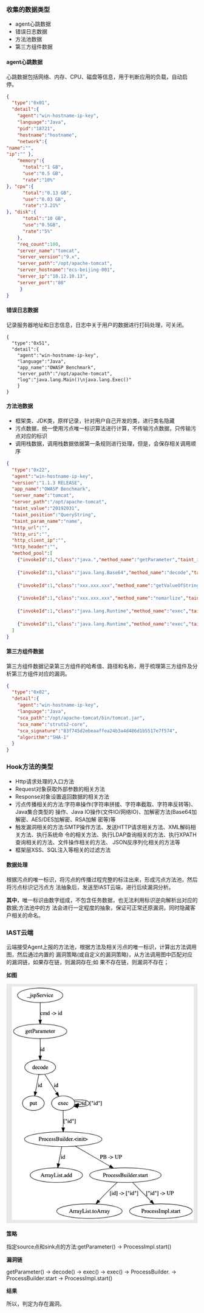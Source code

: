 ### 收集的数据类型

- agent心跳数据
- 错误日志数据
- 方法池数据
- 第三方组件数据

#### **agent**心跳数据

心跳数据包括网络、内存、CPU、磁盘等信息，用于判断应用的负载，自动启停。

```json
{
  "type":"0x01",
  "detail":{
    "agent":"win-hostname-ip-key",
    "language":"Java",
    "pid":"18721",
    "hostname":"hostname",
    "network":{
"name":"",
"ip":"" },
    "memory":{
      "total":"1 GB",
      "use":"0.5 GB",
      "rate":"10%"
}, "cpu":{
      "total":"0.13 GB",
      "use":"0.03 GB",
      "rate":"3.21%"
}, "disk":{
      "total":"10 GB",
      "use":"0.5GB",
      "rate":"5%"
    },
    "req_count":100,
    "server_name":"tomcat",
    "server_version":"9.x",
    "server_path":"/opt/apache-tomcat",
    "server_hostname":"ecs-beijing-001",
    "server_ip":"10.12.10.13",
    "server_port":"80"
     } 
}
```



#### 错误日志数据

记录服务器地址和日志信息，日志中关于用户的数据进行打码处理，可关闭。

```
{
  "type":"0x51",
  "detail":{
    "agent":"win-hostname-ip-key",
    "language":"Java",
    "app_name":"OWASP Benchmark",
    "server_path":"/opt/apache-tomcat",
    "log":"java.lang.Main()\njava.lang.Exec()"
	} 
}
```



#### 方法池数据

- 框架类、JDK类，原样记录，针对用户自己开发的类，进行类名隐藏
- 污点数据，统一使用污点唯一标识算法进行计算，不传输污点数据，只传输污点对应的标识
- 调用栈数据，调用栈数据依据第一条规则进行处理，但是，会保存相关调用顺序

```json
{
  "type":"0x22",
  "agent":"win-hostname-ip-key",
  "version":"1.1.3 RELEASE",
  "app_name":"OWASP Benchmark",
  "server_name":"tomcat",
  "server_path":"/opt/apache-tomcat",
  "taint_value":"20192031",
  "taint_position":"QueryString",
  "taint_param_name":"name",
  "http_url":"",
  "http_uri":"",
  "http_client_ip":"",
  "http_header":"",
  "method_pool":[
    {"invokeId":1,"class":"java.","method_name":"getParameter","taint_in":"name", "taint_out":"20192031", "stack":[]}, 
    
    {"invokeId":1,"class":"java.lang.Base64","method_name":"decode","taint_in":"20192031", "taint_out":"20192032", "stack":[]},
    
    {"invokeId":1,"class":"xxx.xxx.xxx","method_name":"getValueOfString","taint_in":"20192032", "taint_out":"20192033", "stack":[]},
    
    {"invokeId":1,"class":"xxx.xxx.xxx","method_name":"nomarlize","taint_in":"20192033", "taint_out":"20192034", "stack":[]},
    
    {"invokeId":1,"class":"java.lang.Runtime","method_name":"exec","taint_in":"20192034", "taint_out":"20192035", "stack":[]},
    
    {"invokeId":1,"class":"java.lang.Runtime","method_name":"exec","taint_in":"20192035", "taint_out":"20192036", "stack":[]}
  ] 
}
```



#### 第三方组件数据

第三方组件数据记录第三方组件的哈希值、路径和名称，用于梳理第三方组件及分析第三方组件对应的漏洞。

```json
{
  "type":"0x02",
  "detail":{
    "agent":"win-hostname-ip-key",
    "language":"Java",
    "sca_path":"/opt/apache-tomcat/bin/tomcat.jar",
    "sca_name":"struts2-core",
    "sca_signature":"83f745d2ebeaaffea24b3a4d486d1b5517e7f574",
    "algorithm":"SHA-1"
  }
}
```

### **Hook**方法的类型

- Http请求处理的入口方法
- Request对象获取外部参数的相关方法
- Response对象设置返回数据的相关方法
- 污点传播相关的方法:字符串操作(字符串拼接、字符串截取、字符串反转等)、Java集合类型的 操作、Java IO操作(文件IO/网络IO)、加解密方法(Base64加解密、AES/DES加解密、RSA加解 密等)等
- 触发漏洞相关的方法:SMTP操作方法、发送HTTP请求相关方法、XML解码相关方法、执行系统命 令的相关方法、执行LDAP查询相关的方法、执行XPATH查询相关的方法、文件操作相关的方法、 JSON反序列化相关的方法等
- 框架层XSS、SQL注入等相关的过滤方法

#### 数据处理

根据污点的唯一标识，将污点的传播过程完整的标注出来，形成污点方法池，然后将污点标识记污点方 法抽象后，发送至IAST云端，进行后续漏洞分析。

**其中**，唯一标识由数字组成，不包含任务数据，也无法利用标识逆向解析出对应的数据;方法池中的方 法会进行一定程度的抽象，保证可正常还原漏洞，同时隐藏客户相关的命名。

### **IAST**云端

云端接受Agent上报的方法池，根据方法及相关污点的唯一标识，计算出方法调用图，然后通过内置的 漏洞策略(或自定义的漏洞策略)，从方法调用图中匹配对应的漏洞链，如果存在链，则漏洞存在;如 果不存在链，则漏洞不存在；

**如图**

![method_flow_chart](../assets/features/method_flow_charts.png)

**策略**

指定source点和sink点的方法:getParameter() -> ProcessImpl.start()

**漏洞链**

getParameter() -> decode() -> exec() -> exec() -> ProcessBuilder.<init> -> ProcessBuilder.start -> ProcessImpl.start()

**结果**

所以，判定为存在漏洞。
